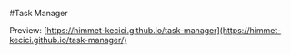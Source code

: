 #Task Manager

Preview: [https://himmet-kecici.github.io/task-manager](https://himmet-kecici.github.io/task-manager/)